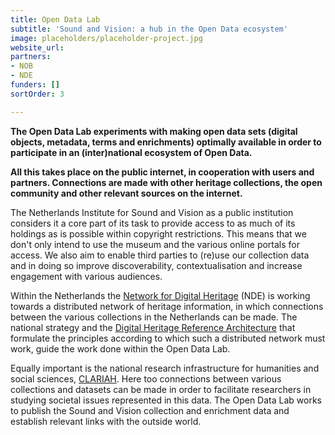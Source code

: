 ```yaml
---
title: Open Data Lab
subtitle: 'Sound and Vision: a hub in the Open Data ecosystem'
image: placeholders/placeholder-project.jpg
website_url: 
partners:
- NOB
- NDE
funders: []
sortOrder: 3

---
```

**The Open Data Lab experiments with making open data sets (digital objects, metadata, terms and enrichments) optimally available in order to participate in an (inter)national ecosystem of Open Data.**

**All this takes place on the public internet, in cooperation with users and partners. Connections are made with other heritage collections, the open community and other relevant sources on the internet.**

The Netherlands Institute for Sound and Vision as a public institution considers it a core part of its task to provide access to as much of its holdings as is possible within copyright restrictions. This means that we don't only intend to use the museum and the various online portals for access. We also aim to enable third parties to (re)use our collection data and in doing so improve discoverability, contextualisation and increase engagement with various audiences.

Within the Netherlands the [Network for Digital Heritage](https://www.netwerkdigitaalerfgoed.nl/) (NDE) is working towards a distributed network of heritage information, in which connections between the various collections in the Netherlands can be made. The national strategy and the [Digital Heritage Reference Architecture](https://netwerkdigitaalerfgoed.nl/wp-content/uploads/2020/12/200310_DERA-3.0_Netwerk-Digitaal-Erfgoed.pdf) that formulate the principles according to which such a distributed network must work, guide the work done within the Open Data Lab. 

Equally important is the national research infrastructure for humanities and social sciences, [CLARIAH](https://www.clariah.nl/). Here too connections between various collections and datasets can be made in order to facilitate researchers in studying societal issues represented in this data. The Open Data Lab works to publish the Sound and Vision collection and enrichment data and establish relevant links with the outside world.